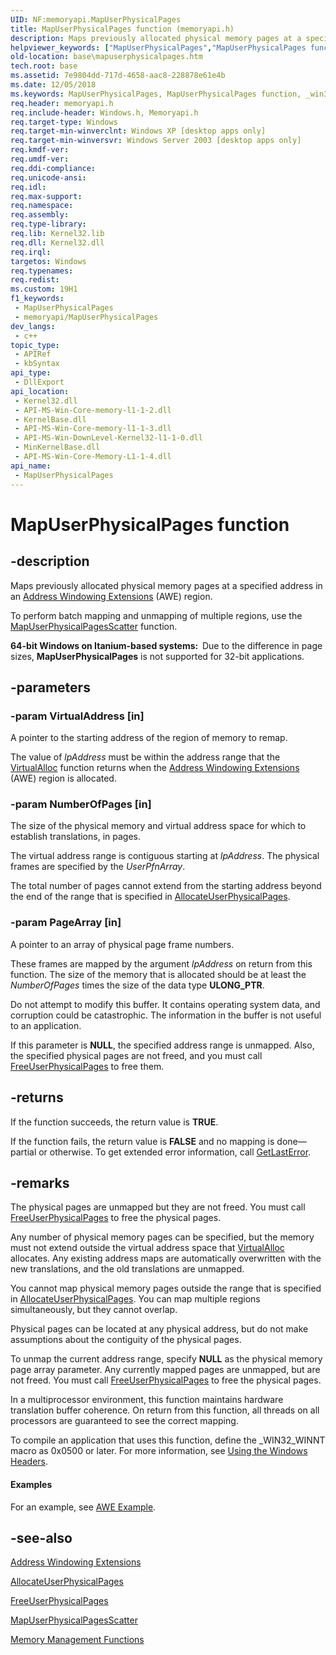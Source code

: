 ```yaml
---
UID: NF:memoryapi.MapUserPhysicalPages
title: MapUserPhysicalPages function (memoryapi.h)
description: Maps previously allocated physical memory pages at a specified address in an Address Windowing Extensions (AWE) region.
helpviewer_keywords: ["MapUserPhysicalPages","MapUserPhysicalPages function","_win32_mapuserphysicalpages","base.mapuserphysicalpages","winbase/MapUserPhysicalPages"]
old-location: base\mapuserphysicalpages.htm
tech.root: base
ms.assetid: 7e9804dd-717d-4658-aac8-228878e61e4b
ms.date: 12/05/2018
ms.keywords: MapUserPhysicalPages, MapUserPhysicalPages function, _win32_mapuserphysicalpages, base.mapuserphysicalpages, winbase/MapUserPhysicalPages
req.header: memoryapi.h
req.include-header: Windows.h, Memoryapi.h
req.target-type: Windows
req.target-min-winverclnt: Windows XP [desktop apps only]
req.target-min-winversvr: Windows Server 2003 [desktop apps only]
req.kmdf-ver: 
req.umdf-ver: 
req.ddi-compliance: 
req.unicode-ansi: 
req.idl: 
req.max-support: 
req.namespace: 
req.assembly: 
req.type-library: 
req.lib: Kernel32.lib
req.dll: Kernel32.dll
req.irql: 
targetos: Windows
req.typenames: 
req.redist: 
ms.custom: 19H1
f1_keywords:
 - MapUserPhysicalPages
 - memoryapi/MapUserPhysicalPages
dev_langs:
 - c++
topic_type:
 - APIRef
 - kbSyntax
api_type:
 - DllExport
api_location:
 - Kernel32.dll
 - API-MS-Win-Core-memory-l1-1-2.dll
 - KernelBase.dll
 - API-MS-Win-Core-memory-l1-1-3.dll
 - API-MS-Win-DownLevel-Kernel32-l1-1-0.dll
 - MinKernelBase.dll
 - API-MS-Win-Core-Memory-L1-1-4.dll
api_name:
 - MapUserPhysicalPages
---
```


# MapUserPhysicalPages function


## -description

Maps 
    previously allocated physical memory pages at a specified address in an 
    <a href="/windows/desktop/Memory/address-windowing-extensions">Address Windowing Extensions</a> (AWE) region.

To perform batch mapping and unmapping of multiple regions, use the 
    <a href="/windows/desktop/api/winbase/nf-winbase-mapuserphysicalpagesscatter">MapUserPhysicalPagesScatter</a> function.

<b>64-bit Windows on Itanium-based systems:  </b>Due to the difference in page sizes, 
     <b>MapUserPhysicalPages</b> is not supported for 32-bit 
     applications.

## -parameters

### -param VirtualAddress [in]

A pointer to the starting address of the region of memory to remap. 

The value of 
      <i>lpAddress</i> must be within the address range that the 
      <a href="/windows/desktop/api/memoryapi/nf-memoryapi-virtualalloc">VirtualAlloc</a> function returns when the <a href="/windows/desktop/Memory/address-windowing-extensions">Address Windowing Extensions</a> (AWE) region is 
      allocated.

### -param NumberOfPages [in]

The size of the physical memory and virtual address space for which to establish translations, in pages. 

The 
      virtual address range is contiguous starting at <i>lpAddress</i>. The physical frames are 
      specified by the <i>UserPfnArray</i>.

The total number of pages cannot extend from the 
      starting address beyond the end of the range that is specified in 
      <a href="/windows/desktop/api/memoryapi/nf-memoryapi-allocateuserphysicalpages">AllocateUserPhysicalPages</a>.

### -param PageArray [in]

A pointer to an array of physical page frame numbers. 

These frames are mapped by the argument 
      <i>lpAddress</i> on return from this function. The size of the memory that is allocated should be 
      at least the <i>NumberOfPages</i> times the size of the data type 
      <b>ULONG_PTR</b>. 
      

Do not attempt to modify this buffer. It contains operating system data, and corruption could be 
       catastrophic. The information in the buffer is not useful to an application.

If this parameter is <b>NULL</b>, the specified address range is unmapped.  Also, the specified physical pages are not 
       freed, and you must call <a href="/windows/desktop/api/memoryapi/nf-memoryapi-freeuserphysicalpages">FreeUserPhysicalPages</a> to 
       free them.

## -returns

If the function succeeds, the return value is <b>TRUE</b>.

If the function fails, the return value is <b>FALSE</b> and no mapping is done—partial or otherwise. 
       To get extended error information, call 
       <a href="/windows/desktop/api/errhandlingapi/nf-errhandlingapi-getlasterror">GetLastError</a>.

## -remarks

The physical pages are unmapped but they are not freed. You must call 
    <a href="/windows/desktop/api/memoryapi/nf-memoryapi-freeuserphysicalpages">FreeUserPhysicalPages</a> to free the 
    physical pages.

Any number of physical memory pages can be specified, but the memory must  not extend outside the virtual 
    address space that <a href="/windows/desktop/api/memoryapi/nf-memoryapi-virtualalloc">VirtualAlloc</a> allocates. Any 
    existing address maps are automatically overwritten with the new translations, and the old translations are 
    unmapped.

You cannot map physical memory pages outside the range that is specified in 
    <a href="/windows/desktop/api/memoryapi/nf-memoryapi-allocateuserphysicalpages">AllocateUserPhysicalPages</a>. You 
    can map multiple regions simultaneously, but they cannot overlap.

Physical pages can be located at any physical address, but do not make assumptions about the contiguity of the 
    physical pages.

To unmap the current address range, specify <b>NULL</b> as the physical memory page array parameter. Any 
    currently mapped pages are unmapped, but are not freed. You must call 
    <a href="/windows/desktop/api/memoryapi/nf-memoryapi-freeuserphysicalpages">FreeUserPhysicalPages</a> to free the 
    physical pages.

In a multiprocessor environment, this function maintains hardware translation buffer coherence. On return 
    from this function, all threads on all processors are guaranteed to see the correct mapping.

To compile an application that uses this function, define the _WIN32_WINNT macro as 0x0500 or later. For more 
    information, see <a href="/windows/desktop/WinProg/using-the-windows-headers">Using the Windows 
    Headers</a>.


#### Examples

For an example, see <a href="/windows/desktop/Memory/awe-example">AWE Example</a>.

<div class="code"></div>

## -see-also

<a href="/windows/desktop/Memory/address-windowing-extensions">Address Windowing Extensions</a>



<a href="/windows/desktop/api/memoryapi/nf-memoryapi-allocateuserphysicalpages">AllocateUserPhysicalPages</a>



<a href="/windows/desktop/api/memoryapi/nf-memoryapi-freeuserphysicalpages">FreeUserPhysicalPages</a>



<a href="/windows/desktop/api/winbase/nf-winbase-mapuserphysicalpagesscatter">MapUserPhysicalPagesScatter</a>



<a href="/windows/desktop/Memory/memory-management-functions">Memory Management Functions</a>